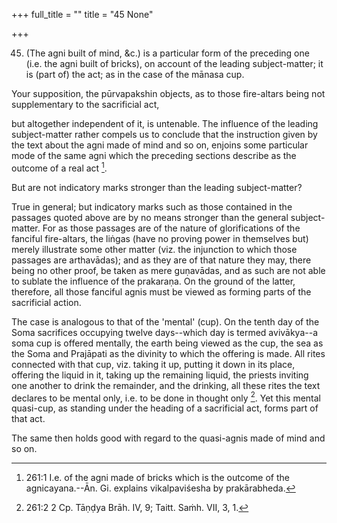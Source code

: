 +++
full_title = ""
title = "45 None"

+++


45. (The agni built of mind, &c.) is a particular form of the preceding one (i.e. the agni built of bricks), on account of the leading subject-matter; it is (part of) the act; as in the case of the mānasa cup.

Your supposition, the pūrvapakshin objects, as to those fire-altars being not supplementary to the sacrificial act,

but altogether independent of it, is untenable. The influence of the leading subject-matter rather compels us to conclude that the instruction given by the text about the agni made of mind and so on, enjoins some particular mode of the same agni which the preceding sections describe as the outcome of a real act [^fn_166].

But are not indicatory marks stronger than the leading subject-matter?

True in general; but indicatory marks such as those contained in the passages quoted above are by no means stronger than the general subject-matter. For as those passages are of the nature of glorifications of the fanciful fire-altars, the liṅgas (have no proving power in themselves but) merely illustrate some other matter (viz. the injunction to which those passages are arthavādas); and as they are of that nature they may, there being no other proof, be taken as mere guṇavādas, and as such are not able to sublate the influence of the prakaraṇa. On the ground of the latter, therefore, all those fanciful agnis must be viewed as forming parts of the sacrificial action.

[^fn_166]: 261:1 I.e. of the agni made of bricks which is the outcome of the agnicayana.--Ān. Gi. explains vikalpaviśesha by prakārabheda.

The case is analogous to that of the 'mental' (cup). On the tenth day of the Soma sacrifices occupying twelve days--which day is termed avivākya--a soma cup is offered mentally, the earth being viewed as the cup, the sea as the Soma and Prajāpati as the divinity to which the offering is made. All rites connected with that cup, viz. taking it up, putting it down in its place, offering the liquid in it, taking up the remaining liquid, the priests inviting one another to drink the remainder, and the drinking, all these rites the text declares to be mental only, i.e. to be done in thought only [^fn_167]. Yet this mental quasi-cup, as standing under the heading of a sacrificial act, forms part of that act.

The same then holds good with regard to the quasi-agnis made of mind and so on.

[^fn_167]: 261:2 2 Cp. Tāṇḍya Brāh. IV, 9; Taitt. Saṁh. VII, 3, 1.

